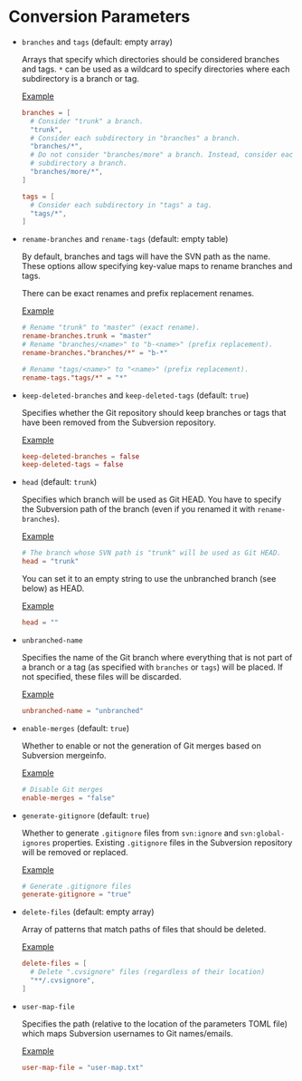 # Conversion Parameters

* `branches` and `tags` (default: empty array)

  Arrays that specify which directories should be considered branches and tags.
  `*` can be used as a wildcard to specify directories where each subdirectory
  is a branch or tag.

  <u>Example</u>

  ```toml
  branches = [
    # Consider "trunk" a branch.
    "trunk",
    # Consider each subdirectory in "branches" a branch.
    "branches/*",
    # Do not consider "branches/more" a branch. Instead, consider each
    # subdirectory a branch.
    "branches/more/*",
  ]

  tags = [
    # Consider each subdirectory in "tags" a tag.
    "tags/*",
  ]
  ```

* `rename-branches` and `rename-tags` (default: empty table)

  By default, branches and tags will have the SVN path as the name. These
  options allow specifying key-value maps to rename branches and tags.

  There can be exact renames and prefix replacement renames.

  <u>Example</u>

  ```toml
  # Rename "trunk" to "master" (exact rename).
  rename-branches.trunk = "master"
  # Rename "branches/<name>" to "b-<name>" (prefix replacement).
  rename-branches."branches/*" = "b-*"

  # Rename "tags/<name>" to "<name>" (prefix replacement).
  rename-tags."tags/*" = "*"
  ```

* `keep-deleted-branches` and `keep-deleted-tags` (default: `true`)

  Specifies whether the Git repository should keep branches or tags that have
  been removed from the Subversion repository.

  <u>Example</u>

  ```toml
  keep-deleted-branches = false
  keep-deleted-tags = false
  ```

* `head` (default: `trunk`)

  Specifies which branch will be used as Git HEAD. You have to specify the
  Subversion path of the branch (even if you renamed it with
  `rename-branches`).

  <u>Example</u>

  ```toml
  # The branch whose SVN path is "trunk" will be used as Git HEAD.
  head = "trunk"
  ```

  You can set it to an empty string to use the unbranched branch (see below) as
  HEAD.

  <u>Example</u>

  ```toml
  head = ""
  ```

* `unbranched-name`

  Specifies the name of the Git branch where everything that is not part of a
  branch or a tag (as specified with `branches` or `tags`) will be placed. If
  not specified, these files will be discarded.

  <u>Example</u>

  ```toml
  unbranched-name = "unbranched"
  ```

* `enable-merges` (default: `true`)

  Whether to enable or not the generation of Git merges based on Subversion
  mergeinfo.

  <u>Example</u>

  ```toml
  # Disable Git merges
  enable-merges = "false"
  ```

* `generate-gitignore` (default: `true`)

  Whether to generate `.gitignore` files from `svn:ignore` and
  `svn:global-ignores` properties. Existing `.gitignore` files in the
  Subversion repository will be removed or replaced.

  <u>Example</u>

  ```toml
  # Generate .gitignore files
  generate-gitignore = "true"
  ```

* `delete-files` (default: empty array)

  Array of patterns that match paths of files that should be deleted.

  <u>Example</u>

  ```toml
  delete-files = [
    # Delete ".cvsignore" files (regardless of their location)
    "**/.cvsignore",
  ]
  ```

* `user-map-file`

  Specifies the path (relative to the location of the parameters TOML file)
  which maps Subversion usernames to Git names/emails.

  <u>Example</u>

  ```toml
  user-map-file = "user-map.txt"
  ```

